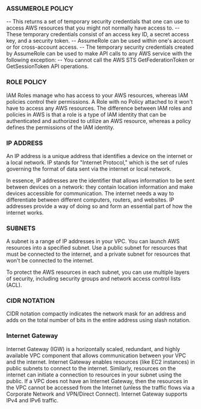### ASSUMEROLE POLICY

-- This returns a set of temporary security credentials that one can use to access AWS resources that you might not normally have access to. 
-- These temporary credentials consist of an access key ID, a secret access key, and a security token. 
-- AssumeRole can be used within one's account or for cross-account access. 
-- The temporary security credentials created by AssumeRole can be used to make API calls to any AWS service with the following exception: 
-- You cannot call the AWS STS GetFederationToken or GetSessionToken API operations.

### ROLE POLICY
IAM Roles manage who has access to your AWS resources, whereas IAM policies control their permissions. 
A Role with no Policy attached to it won't have to access any AWS resources.
The difference between IAM roles and policies in AWS is that a role is a type of IAM identity that 
can be authenticated and authorized to utilize an AWS resource, whereas a policy defines the permissions of the IAM identity.

### IP ADDRESS 
An IP address is a unique address that identifies a device on the internet or a local network. IP stands for "Internet Protocol," 
which is the set of rules governing the format of data sent via the internet or local network.

In essence, IP addresses are the identifier that allows information to be sent between devices on a network: they contain location 
information and make devices accessible for communication. The internet needs a way to differentiate between different computers, routers, 
and websites. IP addresses provide a way of doing so and form an essential part of how the internet works.

### SUBNETS
A subnet is a range of IP addresses in your VPC. You can launch AWS resources into a specified subnet. Use a public subnet for resources 
that must be connected to the internet, and a private subnet for resources that won't be connected to the internet.

To protect the AWS resources in each subnet, you can use multiple layers of security, including security groups and network access control lists (ACL).

### CIDR NOTATION
CIDR notation compactly indicates the network mask for an address and adds on the total number of bits in the entire address using slash notation.

### Internet Gateway

Internet Gateway (IGW) is a horizontally scaled, redundant, and highly available VPC component that allows communication between your VPC and the internet.
Internet Gateway enables resources (like EC2 instances) in public subnets to connect to the internet. Similarly, resources on the internet can initiate a connection to resources in your subnet using the public.
If a VPC does not have an Internet Gateway, then the resources in the VPC cannot be accessed from the Internet (unless the traffic flows via a Corporate Network and VPN/Direct Connect).
Internet Gateway supports IPv4 and IPv6 traffic.
